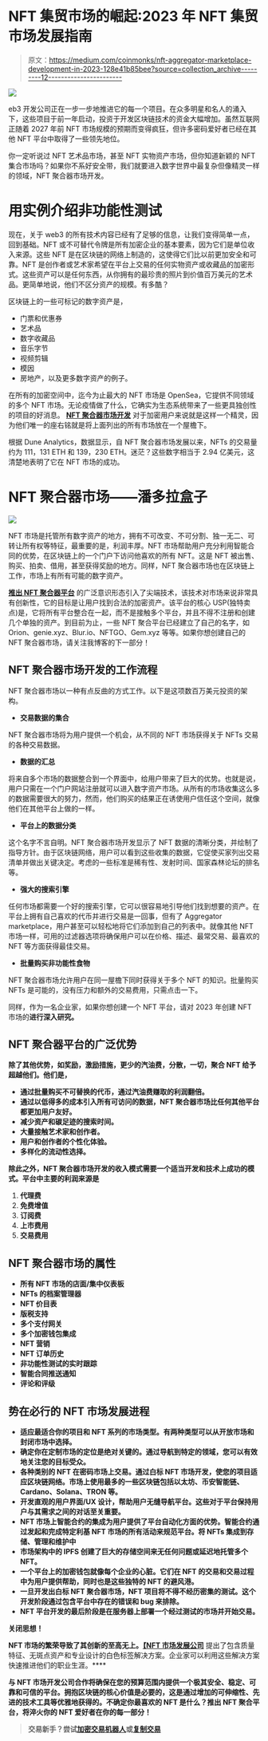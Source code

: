 # NFT 集贸市场的崛起:2023 年 NFT 集贸市场发展指南

> 原文：<https://medium.com/coinmonks/nft-aggregator-marketplace-development-in-2023-128e41b85bee?source=collection_archive---------12----------------------->

![](img/1713f62284cd78a5a99f84071c57b602.png)

eb3 开发公司正在一步一步地推进它的每一个项目。在众多明星和名人的涌入下，这些项目于前一年启动，投资于开发区块链技术的资金大幅增加。虽然互联网正随着 2027 年前 NFT 市场规模的预期而变得疯狂，但许多密码爱好者已经在其他 NFT 平台中取得了一些领先地位。

你一定听说过 NFT 艺术品市场，甚至 NFT 实物资产市场，但你知道新颖的 NFT 集合市场吗？如果你不系好安全带，我们就要进入数字世界中最复杂但像精灵一样的领域，NFT 聚合器市场开发。

# **用实例介绍非功能性测试**

现在，关于 web3 的所有技术内容已经有了足够的信息，让我们变得简单一点，回到基础。NFT 或不可替代令牌是所有加密企业的基本要素，因为它们是单位收入来源。这些 NFT 是在区块链的网络上制造的，这使得它们比以前更加安全和可靠。NFT 是创作者或艺术家希望在平台上交易的任何实物资产或收藏品的加密形式。这些资产可以是任何东西，从你拥有的最珍贵的照片到价值百万美元的艺术品。更简单地说，他们不区分资产的规模。有多酷？

区块链上的一些可标记的数字资产是，

*   门票和优惠券
*   艺术品
*   数字收藏品
*   音乐字节
*   视频剪辑
*   模因
*   房地产，以及更多数字资产的例子。

在所有的加密空间中，迄今为止最大的 NFT 市场是 OpenSea，它提供不同领域的多个 NFT 市场。无论疫情做了什么，它确实为生态系统带来了一些更具独创性的项目的好消息。 [**NFT 聚合器市场开发**](https://www.appdupe.com/nft-marketplace-development) 对于加密用户来说就是这样一个精灵，因为他们唯一的座右铭就是将上面列出的所有市场放在一个屋檐下。

根据 Dune Analytics，数据显示，自 NFT 聚合器市场发展以来，NFTs 的交易量约为 111，131 ETH 和 139，230 ETH。迷茫？这些数字相当于 2.94 亿美元，这清楚地表明了它在 NFT 市场的成功。

# **NFT 聚合器市场——潘多拉盒子**

![](img/5ce1d77d9105b6f880157fd337f3bcb1.png)

NFT 市场是托管所有数字资产的地方，拥有不可改变、不可分割、独一无二、可转让所有权等特征，最重要的是，利润丰厚。NFT 市场帮助用户充分利用智能合同的优势，在区块链上的一个门户下访问他喜欢的所有 NFT。这是 NFT 被出售、购买、拍卖、借用，甚至获得奖励的地方。同样，NFT 聚合器市场也在区块链上工作，市场上有所有可能的数字资产。

[**推出 NFT 聚合器平台**](https://blog.cryptostars.is/nft-aggregator-marketplace-development-how-to-build-an-nft-aggregator-platform-740100e3b455) 的广泛意识形态引入了尖端技术，该技术对市场来说非常具有创新性，它的目标是让用户找到合法的加密资产。该平台的核心 USP(独特卖点)是，它将所有平台整合在一起，而不是接触多个平台，并且不得不注册和创建几个单独的资产。到目前为止，一些 NFT 聚合平台已经建立了自己的名字，如 Orion、genie.xyz、Blur.io、NFTGO、Gem.xyz 等等。如果你想创建自己的 NFT 聚合器市场，请关注我博客的下一部分！

## **NFT 聚合器市场开发的工作流程**

NFT 聚合器市场以一种有点反曲的方式工作。以下是这项数百万美元投资的架构。

*   **交易数据的集合**

NFT 聚合器市场将为用户提供一个机会，从不同的 NFT 市场获得关于 NFTs 交易的各种交易数据。

*   **数据的汇总**

将来自多个市场的数据整合到一个界面中，给用户带来了巨大的优势。也就是说，用户只需在一个门户网站注册就可以进入数字资产市场。从所有的市场收集这么多的数据需要很大的努力，然而，他们购买的结果正在诱使用户信任这个空间，就像他们在其他平台上做的一样。

*   **平台上的数据分类**

这个名字不言自明。NFT 聚合器市场开发显示了 NFT 数据的清晰分类，并绘制了指导方针。由于区块链网络，用户可以看到这些收集的数据，它促使买家列出交易清单并做出关键决定。考虑的一些标准是稀有性、发射时间、国家森林论坛的排名等。

*   **强大的搜索引擎**

任何市场都需要一个好的搜索引擎，它可以很容易地引导他们找到想要的资产。在平台上拥有自己喜欢的代币并进行交易是一回事，但有了 Aggregator marketplace，用户甚至可以轻松地将它们添加到自己的列表中。就像其他 NFT 市场一样，可用的过滤器选项将确保用户可以在价格、描述、最常交易、最喜欢的 NFT 等方面获得最佳交易。

*   **批量购买非功能性食物**

NFT 聚合器市场允许用户在同一屋檐下同时获得关于多个 NFT 的知识。批量购买 NFTs 是可能的，没有压力和额外的交易费用，只需点击一下。

同样，作为一名企业家，如果你想创建一个 NFT 平台，请对 2023 年创建 NFT 市场的[](/coinmonks/how-to-create-nft-marketplace-in-2023-types-revenue-model-and-development-a9a712654f94)**进行深入研究。**

## ****NFT 聚合器平台的广泛优势****

**除了其他优势，如奖励，激励措施，更少的汽油费，分散，一切，聚合 NFT 给予超越他们。他们是，**

*   **通过批量购买不可替换的代币，通过汽油费赚取的利润翻倍。**
*   **通过以低得多的成本引入所有可访问的数据，NFT 聚合器市场比任何其他平台都更加用户友好。**
*   **减少资产和碳足迹的搜索时间。**
*   **大量接触艺术家和创作者。**
*   **用户和创作者的个性化体验。**
*   **多样化的流动性选择。**

**除此之外，NFT 聚合器市场开发的收入模式需要一个适当开发和技术上成功的模式。平台中主要的利润来源是**

1.  **代理费**
2.  **免费增值**
3.  **订阅费**
4.  **上市费用**
5.  **交易费用**

## ****NFT 聚合器市场的属性****

*   **所有 NFT 市场的店面/集中仪表板**
*   **NFTs 的档案管理器**
*   **NFT 价目表**
*   **版税支持**
*   **多个支付网关**
*   **多个加密钱包集成**
*   **NFT 营销**
*   **NFT 订单历史**
*   **非功能性测试的实时跟踪**
*   **智能合同推送通知**
*   **评论和评级**

## ****势在必行的 NFT 市场发展进程****

*   **适应最适合你的项目和 NFT 系列的市场类型。有两种类型可以从开放市场和封闭市场中选择。**
*   **确定你在定制市场的定位是绝对关键的。通过导航到特定的领域，您可以有效地关注您的目标受众。**
*   **各种类别的 NFT 在密码市场上交易。通过白标 NFT 市场开发，使您的项目适应区块链网络。市场上使用最多的一些区块链包括以太坊、币安智能链、Cardano、Solana、TRON 等。**
*   **开发直观的用户界面/UX 设计，帮助用户无缝导航平台。这些对于平台保持用户与其需求之间的对话至关重要。**
*   **NFT 市场上智能合约的集成为用户提供了平台自动化方面的优势。智能合约通过发起和完成特定利基 NFT 市场的所有活动来规范平台。将 NFTs 集成到存储、管理和维护中**
*   **市场架构中的 IPFS 创建了巨大的存储空间来无任何问题或延迟地托管多个 NFT。**
*   **一个平台上的加密钱包就像每个企业的心脏。它们在 NFT 的交易和交易过程中为用户提供帮助，同时也是这些独特的 NFT 的避风港。**
*   **一旦开发出白标 NFT 聚合器市场，NFT 项目将不得不经历密集的测试。这个开发阶段通过包含平台中存在的错误和 bug 来排除。**
*   **NFT 平台开发的最后阶段是在服务器上部署一个经过测试的市场并开始交易。**

****关闭思想！****

**NFT 市场的繁荣导致了其创新的至高无上。**[**【NFT 市场发展公司**](https://www.appdupe.com/nft-marketplace-development) 提出了包含质量特征、无斑点资产和专业设计的白色标签解决方案。企业家可以利用这些解决方案快速推进他们的职业生涯。****

****与 NFT 市场开发公司合作将确保在您的预算范围内提供一个极其安全、稳定、可靠和可信的平台。拥抱区块链的核心价值是必要的，这是通过增加的可伸缩性、先进的技术工具等优雅地获得的。不确定你最喜欢的 NFT 是什么？推出 NFT 聚合平台，将淬火你的 NFT 爱好者在你的每一部分！****

> ****交易新手？尝试[加密交易机器人](/coinmonks/crypto-trading-bot-c2ffce8acb2a)或[复制交易](/coinmonks/top-10-crypto-copy-trading-platforms-for-beginners-d0c37c7d698c)****